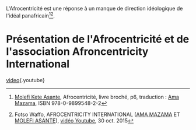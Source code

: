 <!-- TITLE: Afrocentricité -->
<!-- SUBTITLE: Présentation de l'afrocentricité -->

L'Afrocentricité est une réponse à un manque de direction idéologique de l'idéal panafricain[^1][^2].
# Présentation de l'Afrocentricité et de l'association Afroncentricity International
[video](https://www.youtube.com/watch?v=8ZJWVkNKDBg){.youtube}

<!-- Sources -->
[^1]:[Molefi Kete Asante](http://leremsesh.com/personnalite/molefi-kete-asante), Afrocentricité, livre broché, p6, traduction : [Ama Mazama](http://leremsesh.com/personnalite/ama-mazama), ISBN 978-0-9899548-2-2
[^2]:Fotso Waffo, AFROCENTRICITY INTERNATIONAL ([AMA MAZAMA](http://leremsesh.com/personnalite/ama-mazama) ET [MOLEFI ASANTE](http://leremsesh.com/personnalite/molefi-kete-asante)), [vidéo Youtube](https://www.youtube.com/watch?v=8ZJWVkNKDBg), 30 oct. 2015